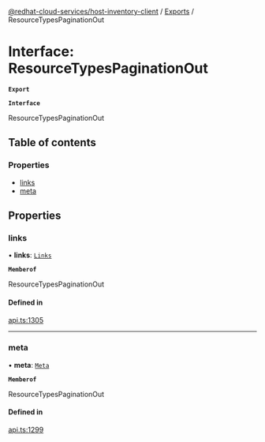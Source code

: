 [@redhat-cloud-services/host-inventory-client](../README.md) / [Exports](../modules.md) / ResourceTypesPaginationOut

# Interface: ResourceTypesPaginationOut

**`Export`**

**`Interface`**

ResourceTypesPaginationOut

## Table of contents

### Properties

- [links](ResourceTypesPaginationOut.md#links)
- [meta](ResourceTypesPaginationOut.md#meta)

## Properties

### links

• **links**: [`Links`](Links.md)

**`Memberof`**

ResourceTypesPaginationOut

#### Defined in

[api.ts:1305](https://github.com/RedHatInsights/javascript-clients/blob/master/packages/host-inventory/api.ts#L1305)

___

### meta

• **meta**: [`Meta`](Meta.md)

**`Memberof`**

ResourceTypesPaginationOut

#### Defined in

[api.ts:1299](https://github.com/RedHatInsights/javascript-clients/blob/master/packages/host-inventory/api.ts#L1299)

